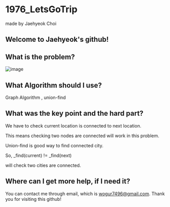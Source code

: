 # 1976_LetsGoTrip

made by Jaehyeok Choi

## Welcome to Jaehyeok's github!

## What is the problem?

![image](https://github.com/Choi-JaeHyeok-21500749/1976_LetsGoTrip/blob/main/1976_pro.PNG)

## What Algorithm should I use?

Graph Algorithm , union-find

## What was the key point and the hard part?

We have to check current location is connected to next location.

This means checking two nodes are connected will work in this problem.

Union-find is good way to find connected city.

So, _find(current) != _find(next)

will check two cities are connected.

## Where can I get more help, if I need it?

You can contact me through email, which is wogur7496@gmail.com.
Thank you for visiting this github!
